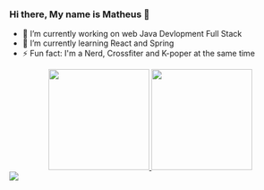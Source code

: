 ### Hi there, My name is Matheus 👋

- 🔭 I’m currently working on web Java Devlopment Full Stack
- 🌱 I’m currently learning React and Spring
- ⚡ Fun fact: I'm a Nerd, Crossfiter and K-poper at the same time
<div align="center">
  <a href="https://github.com/xMoogle">
  <img height="180em" src="https://github-readme-stats.vercel.app/api?username=xMoogle&show_icons=true&theme=dracula&include_all_commits=true&count_private=true"/>
  <img height="180em" src="https://github-readme-stats.vercel.app/api/top-langs/?username=xMoogle&layout=compact&langs_count=7&theme=dracula"/>
</div>
<a href="https://www.linkedin.com/in/matheus-chaves-amaro-284993239" target="_blank"><img src="https://img.shields.io/badge/-LinkedIn-%230077B5?style=for-the-badge&logo=linkedin&logoColor=white" target="_blank"></a>

